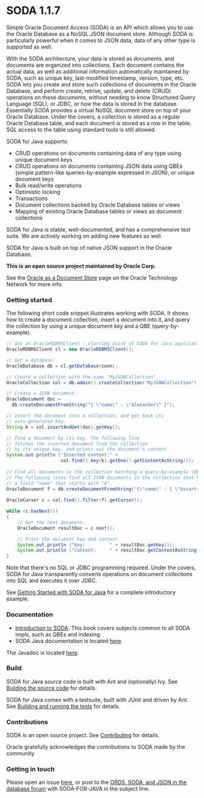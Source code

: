 # SODA 1.1.7
Simple Oracle Document Access (SODA) is an API which allows you to use the Oracle Database as a NoSQL JSON document store. Although SODA is particularly powerful when it comes to JSON data, data of any other type is supported as well.

With the SODA architecture, your data is stored as documents, and documents are organized into collections. Each document contains the actual data, as well as additional information automatically maintained by SODA, such as unique key, last-modified timestamp, version, type, etc. SODA lets you create and store such collections of documents in the Oracle Database, and perform create, retrive, update, and delete (CRUD) operations on these documents, without needing to know Structured Query Language (SQL), or JDBC, or how the data is stored in the database. Essentially SODA provides a virtual NoSQL document store on top of your Oracle Database. Under the covers, a collection is stored as a regular Oracle Database table, and each document is stored as a row in the table. SQL access to the table using standard tools is still allowed. 

SODA for Java supports:

* CRUD operations on documents containing data of any type using unique document keys
* CRUD operations on documents containing JSON data using QBEs (simple pattern-like queries-by-example expressed in JSON), or unique document keys
* Bulk read/write operations
* Optimistic locking
* Transactions
* Document collections backed by Oracle Database tables or views
* Mapping of existing Oracle Database tables or views as document collections

SODA for Java is stable, well-documented, and has a comprehensive test suite. We are actively working on adding new features as well.

SODA for Java is built on top of native JSON support in the Oracle Database.

**This is an open source project maintained by Oracle Corp.**

See the [Oracle as a Document Store](http://www.oracle.com/technetwork/database/application-development/oracle-document-store/index.html) page on the Oracle Technology Network for more info.

### Getting started

The following short code snippet illustrates working with SODA. It shows how to create a document collection, insert a document into it, and query the collection by using a unique document key and a QBE (query-by-example).

```java        
// Get an OracleRDBMSClient - starting point of SODA for Java application.
OracleRDBMSClient cl = new OracleRDBMSClient();

// Get a database.
OracleDatabase db = cl.getDatabase(conn);

// Create a collection with the name "MyJSONCollection".
OracleCollection col = db.admin().createCollection("MyJSONCollection");

// Create a JSON document.
OracleDocument doc =
  db.createDocumentFromString("{ \"name\" : \"Alexander\" }");

// Insert the document into a collection, and get back its
// auto-generated key.
String k = col.insertAndGet(doc).getKey();

// Find a document by its key. The following line
// fetches the inserted document from the collection
// by its unique key, and prints out the document's content
System.out.println ("Inserted content:" + 
                    col.find().key(k).getOne().getContentAsString());
                    
// Find all documents in the collection matching a query-by-example (QBE).
// The following lines find all JSON documents in the collection that have 
// a field "name" that starts with "A".
OracleDocument f = db.createDocumentFromString("{\"name\" : { \"$startsWith\" : \"A\" }}");
                       
OracleCursor c = col.find().filter(f).getCursor();

while (c.hasNext())
{
    // Get the next document.
    OracleDocument resultDoc = c.next();

    // Print the document key and content.
    System.out.println ("Key:         " + resultDoc.getKey());
    System.out.println ("Content:     " + resultDoc.getContentAsString());
}
```

Note that there's no SQL or JDBC programming required. Under the covers, SODA for Java transparently converts operations on document collections into SQL and executes it over JDBC.

See [Getting Started with SODA for Java](https://github.com/oracle/soda-for-java/blob/master/doc/Getting-started-example.md) for a complete introductory example.

### Documentation

* [Introduction to SODA](https://docs.oracle.com/en/database/oracle/oracle-database/18/adsdi/). This book covers subjects common to all SODA impls, such as QBEs and indexing.
* SODA Java documentation is located [here](https://docs.oracle.com/en/database/oracle/simple-oracle-document-access/java-1/adsda/).

The Javadoc is located [here](http://oracle.github.io/soda-for-java).

### Build

SODA for Java source code is built with Ant and (optionally) Ivy. See [Building the source code](https://github.com/oracle/soda-for-java/blob/master/doc/Building-source-code.md) for
details. 

SODA for Java comes with a testsuite, built with JUnit and driven by Ant. See [Building and running the tests](https://github.com/oracle/soda-for-java/blob/master/doc/Building-and-running-tests.md) for details.

### Contributions

SODA is an open source project. See [Contributing](https://github.com/oracle/soda-for-java/blob/master/CONTRIBUTING.md) for details.

Oracle gratefully acknowledges the contributions to SODA made by the community

### Getting in touch

Please open an issue [here](https://github.com/oracle/soda-for-java/issues), or post to the [ORDS, SODA, and JSON in the database forum](https://community.oracle.com/tech/developers/categories/oracle_rest_data_services) with SODA-FOR-JAVA in the subject line.
